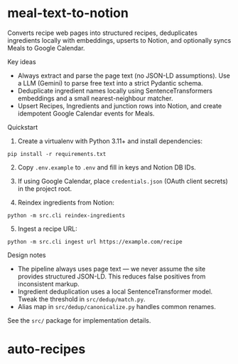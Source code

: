 meal-text-to-notion
====================

Converts recipe web pages into structured recipes, deduplicates ingredients locally with embeddings, upserts to Notion, and optionally syncs Meals to Google Calendar.

Key ideas
- Always extract and parse the page text (no JSON-LD assumptions). Use a LLM (Gemini) to parse free text into a strict Pydantic schema.
- Deduplicate ingredient names locally using SentenceTransformers embeddings and a small nearest-neighbour matcher.
- Upsert Recipes, Ingredients and junction rows into Notion, and create idempotent Google Calendar events for Meals.

Quickstart
1. Create a virtualenv with Python 3.11+ and install dependencies:

```
pip install -r requirements.txt
```

2. Copy `.env.example` to `.env` and fill in keys and Notion DB IDs.

3. If using Google Calendar, place `credentials.json` (OAuth client secrets) in the project root.

4. Reindex ingredients from Notion:

```
python -m src.cli reindex-ingredients
```

5. Ingest a recipe URL:

```
python -m src.cli ingest url https://example.com/recipe
```

Design notes
- The pipeline always uses page text — we never assume the site provides structured JSON-LD. This reduces false positives from inconsistent markup.
- Ingredient deduplication uses a local SentenceTransformer model. Tweak the threshold in `src/dedup/match.py`.
- Alias map in `src/dedup/canonicalize.py` handles common renames.

See the `src/` package for implementation details.
# auto-recipes